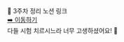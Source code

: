 🔗 3주차 정리 노션 링크  
[➡️ 이동하기](https://oxksusu.notion.site/3-57436f75cb71429299262109acdf8d2b)
<br>
다들 시험 치르시느라 너무 고생하셨어요! 🥰